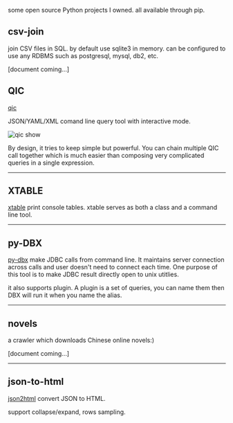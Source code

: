 some open source Python projects I owned.  all available through pip.

## csv-join
join CSV files in SQL. by default use sqlite3 in memory. can be configured to use any RDBMS such as postgresql, mysql, db2, etc.

[document coming...]


## QIC
[qic](https://walkerever.github.io/qic)

JSON/YAML/XML comand line query tool with interactive mode.

![qic show](/assets/images/qic.show.gif)

By design, it tries to keep simple but powerful.  You can chain multiple QIC call together which is much easier than composing very complicated queries in a single expression.  

----

## XTABLE
[xtable](https://walkerever.github.io/xtable)
print console tables. xtable serves as both a class and a command line tool.


----

## py-DBX
[py-dbx](https://walkerever.github.io/py-dbx)
make JDBC calls from command line. It maintains server connection across calls and user doesn't need to connect each time.  One purpose of this tool is to make JDBC result directly open to unix utitlies.  

it also supports plugin. A plugin is a set of queries, you can name them then DBX will run it when you name the alias.

----

## novels
a crawler which downloads Chinese online novels:)  

[document coming...]


----
## json-to-html
[json2html](https://walkerever.github.io/json2html)
convert JSON to HTML.

support collapse/expand, rows sampling.
